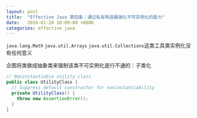 ```yaml
---
layout: post
title:  "Effective Java 第四条：通过私有构造器强化不可实例化的能力"
date:   2016-01-28 10:09:00 +0800
categories: effective java
---
```

`java.lang.Math` `java.util.Arrays` `java.util.Collections`这类工具类实例化没有任何意义

企图将类做成抽象类来强制该类不可实例化是行不通的：子类化

```java
// Noninstantiable utility class
public class UtilityClass {
  // Suppress default constructor for noninstantiability
  private UtilityClass() {
    throw new AssertionError();
  }
}
```
